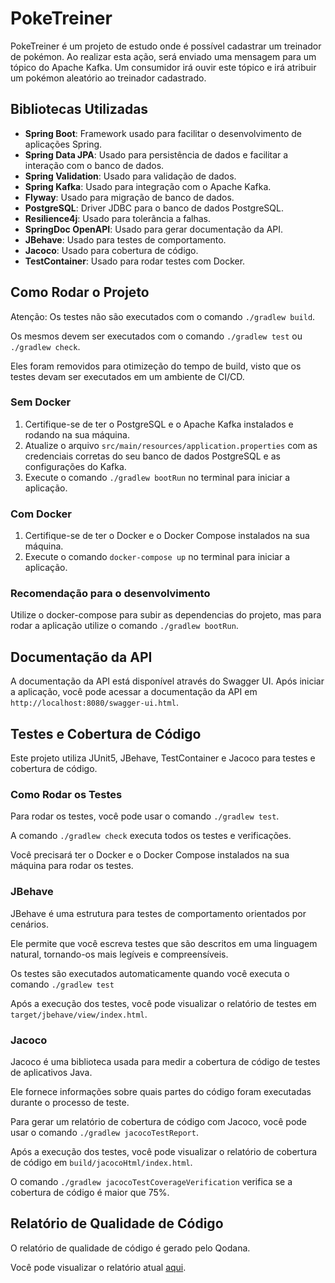 # PokeTreiner

PokeTreiner é um projeto de estudo onde é possível cadastrar um treinador de pokémon.
Ao realizar esta ação, será enviado uma mensagem para um tópico do Apache Kafka.
Um consumidor irá ouvir este tópico e irá atribuir um pokémon aleatório ao treinador cadastrado.

## Bibliotecas Utilizadas

- **Spring Boot**: Framework usado para facilitar o desenvolvimento de aplicações Spring.
- **Spring Data JPA**: Usado para persistência de dados e facilitar a interação com o banco de dados.
- **Spring Validation**: Usado para validação de dados.
- **Spring Kafka**: Usado para integração com o Apache Kafka.
- **Flyway**: Usado para migração de banco de dados.
- **PostgreSQL**: Driver JDBC para o banco de dados PostgreSQL.
- **Resilience4j**: Usado para tolerância a falhas.
- **SpringDoc OpenAPI**: Usado para gerar documentação da API.
- **JBehave**: Usado para testes de comportamento.
- **Jacoco**: Usado para cobertura de código.
- **TestContainer**: Usado para rodar testes com Docker.

## Como Rodar o Projeto

Atenção: Os testes não são executados com o comando `./gradlew build`.

Os mesmos devem ser executados com o comando `./gradlew test` ou `./gradlew check`.

Eles foram removidos para otimizeção do tempo de build, visto que os testes devam ser executados em um ambiente de
CI/CD.

### Sem Docker

1. Certifique-se de ter o PostgreSQL e o Apache Kafka instalados e rodando na sua máquina.
2. Atualize o arquivo `src/main/resources/application.properties` com as credenciais corretas do seu banco de dados
   PostgreSQL e as configurações do Kafka.
3. Execute o comando `./gradlew bootRun` no terminal para iniciar a aplicação.

### Com Docker

1. Certifique-se de ter o Docker e o Docker Compose instalados na sua máquina.
2. Execute o comando `docker-compose up` no terminal para iniciar a aplicação.

### Recomendação para o desenvolvimento

Utilize o docker-compose para subir as dependencias do projeto, mas para rodar a aplicação utilize o
comando `./gradlew bootRun`.

## Documentação da API

A documentação da API está disponível através do Swagger UI.
Após iniciar a aplicação, você pode acessar a documentação da API em `http://localhost:8080/swagger-ui.html`.

## Testes e Cobertura de Código

Este projeto utiliza JUnit5, JBehave, TestContainer e Jacoco para testes e cobertura de código.

### Como Rodar os Testes

Para rodar os testes, você pode usar o comando `./gradlew test`.

A comando `./gradlew check` executa todos os testes e verificações.

Você precisará ter o Docker e o Docker Compose instalados na sua máquina para rodar os testes.

### JBehave

JBehave é uma estrutura para testes de comportamento orientados por cenários.

Ele permite que você escreva testes que são descritos em uma linguagem natural, tornando-os mais legíveis e
compreensíveis.

Os testes são executados automaticamente quando você executa o comando `./gradlew test`

Após a execução dos testes, você pode visualizar o relatório de testes em `target/jbehave/view/index.html`.

### Jacoco

Jacoco é uma biblioteca usada para medir a cobertura de código de testes de aplicativos Java.

Ele fornece informações sobre quais partes do código foram executadas durante o processo de teste.

Para gerar um relatório de cobertura de código com Jacoco, você pode usar o comando `./gradlew jacocoTestReport`.

Após a execução dos testes, você pode visualizar o relatório de cobertura de código em `build/jacocoHtml/index.html`.

O comando `./gradlew jacocoTestCoverageVerification` verifica se a cobertura de código é maior que 75%.

## Relatório de Qualidade de Código

O relatório de qualidade de código é gerado pelo Qodana.

Você pode visualizar o relatório atual [aqui](https://qodana.cloud/projects/pQdyl/reports/10N2g).